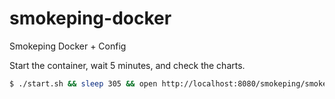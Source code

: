 # smokeping-docker
Smokeping Docker + Config

Start the container, wait 5 minutes, and check the charts.

```bash
$ ./start.sh && sleep 305 && open http://localhost:8080/smokeping/smokeping.cgi?target=_charts
```

